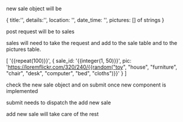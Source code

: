 new sale object will be 

{
  title:'',
  details:'',
  location: '',
  date_time: '',
  pictures: [] of strings
}


post request will be to sales

sales will need to take the request and add to the sale table and to the pictures table.


[
  '{{repeat(100)}}',
  {
    sale_id: '{{integer(1, 50)}}',
    pic: 'https://loremflickr.com/320/240/{{random("toy", "house", "furniture", "chair", "desk", "computer", "bed", "cloths")}}'
  }
]

check the new sale object and on submit once new component is implemented

submit needs to dispatch the add new sale 

add new sale will take care of the rest